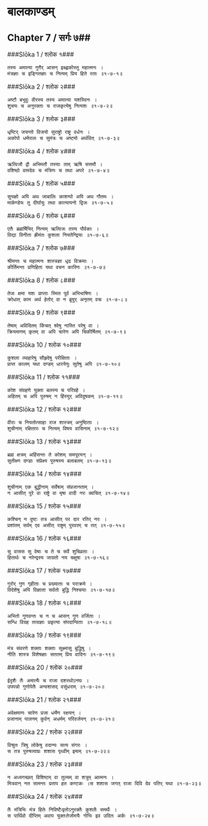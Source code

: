 बालकाण्डम्
===============================


## Chapter 7  / सर्गः ७##


###Slōka 1 / श्लोक १###


    तस्य अमात्या गुणैर् आसन् इक्ष्ह्वकोस्तु महात्मनः ।
    मंत्रज्ञाः च इङ्गितज्ञाः च नित्यम् प्रिय हिते रताः ॥१-७-१॥


###Slōka 2 / श्लोक २###


    अष्टौ बभूवुः वीरस्य तस्य अमात्या यशस्विनः ।
    शुचयः च अनुरक्ताः च राजकृत्येषु नित्यशः ॥१-७-२॥


###Slōka 3 / श्लोक ३###


    धृष्टिर् जयन्तो विजयो सुराष्ट्रो राष्ट्र वर्धनः ।
    अकोपो धर्मपालः च सुमंत्रः च अष्टमो अर्थवित् ॥१-७-३॥


###Slōka 4 / श्लोक ४###


    ऋत्विजौ द्वौ अभिमतौ तस्याः ताम् ऋषि सत्तमौ ।
    वशिष्ठो वामदेवः च मंत्रिणः च तथा अपरे ॥१-७-४॥


###Slōka 5 / श्लोक ५###


    सुयज्ञो अपि अथ जाबालिः काशय्पो अपि अथ गौतमः ।
    मार्कण्डेयः तु दीर्घायुः तथा कात्यायनो द्विजः ॥१-७-५॥


###Slōka 6 / श्लोक ६###


    एतैः ब्रह्मर्षिभिर् नित्यम् ऋत्विजः तस्य पौर्वकाः ।
    विद्या विनीता ह्रीमंतः कुशला नियतेन्द्रियाः ॥१-७-६॥


###Slōka 7 / श्लोक ७###


    श्रीमन्तः च महात्मनः शास्त्रज्ञा धृढ विक्रमाः ।
    कीर्तिमन्तः प्रणिहिता यथा वचन कारिणः ॥१-७-७॥


###Slōka 8 / श्लोक ८###


    तेजः क्षमा यशः प्राप्ताः स्मित पूर्व अभिभाषिणः ।
    क्रोधात् काम अर्थ हेतोर् वा न ब्रूयुर् अनृतम् वचः ॥१-७-८॥


###Slōka 9 / श्लोक ९###


    तेषाम् अविदितम् किंचत् श्वेषु नास्ति परेषु वा ।
    क्रियमाणम् कृतम् वा अपि चारेण अपि चिकीर्षितम् ॥१-७-९॥


###Slōka 10 / श्लोक १०###


    कुशला व्य्वहारेषु सौहृदेषु परीक्षिताः ।
    प्राप्त कालम् यथा दण्डम् धारयेयुः सुतेषु अपि ॥१-७-१०॥


###Slōka 11 / श्लोक ११###


    कोश संग्रहणे युक्ता बलस्य च परिग्रहे ।
    अहितम् च अपि पुरुषम् न हिंस्युर् अविदूषकम् ॥१-७-११॥


###Slōka 12 / श्लोक १२###


    वीराः च नियतोत्साहा राज शास्त्रम् अनुष्ठिताः ।
    शुचीनाम् रक्षितारः च नित्यम् विषय वासिनाम् ॥१-७-१२॥


###Slōka 13 / श्लोक १३###


    ब्रह्म क्षत्रम् अहिंसन्तः ते कोशम् समपूरयन् ।
    सुतीक्ष्ण दण्डाः संप्रेक्ष्य पुरुषस्य बलाबलम् ॥१-७-१३॥


###Slōka 14 / श्लोक १४###


    शुचीनाम् एक बुद्धीनाम् सर्वेषाम् संप्रजानताम् ।
    न आसीत् पुरे वा राष्ट्रे वा मृषा वादी नरः क्वचित् ॥१-७-१४॥


###Slōka 15 / श्लोक १५###


    कश्चिन् न दुष्टः तत्र आसीत् पर दार रतिर् नरः ।
    प्रशांतम् सर्वम् एव असीत् राष्ट्रम् पुरवरम् च तत् ॥१-७-१५॥


###Slōka 16 / श्लोक १६###


    सु वासस सु वेषाः च ते च सर्वे शुचिव्रताः ।
    हितार्थः च नरेन्द्रस्य जाग्रतो नय चक्षुषा ॥१-७-१६॥


###Slōka 17 / श्लोक १७###


    गुरोर् गुण गृहीताः च प्रख्याताः च पराक्रमे ।
    विदेशेषु अपि विज्ञाता सर्वतो बुद्धि निश्चयाः ॥१-७-१७॥


###Slōka 18 / श्लोक १८###


    अभितो गुणवन्तः च न च आसन् गुण वर्जिताः ।
    सन्धि विग्रह तत्वज्ञाः प्रकृत्या संपदान्विताः ॥१-७-१८॥


###Slōka 19 / श्लोक १९###


    मंत्र संवरणे शक्ताः शक्ताः सूक्ष्मासु बुद्धिषु ।
    नीति शास्त्र विशेषज्ञाः सततम् प्रिय वादिनः ॥१-७-१९॥


###Slōka 20 / श्लोक २०###


    ईदृशैः तैः अमात्यैः च राजा दशरथोऽनघः ।
    उपपन्नो गुणोपेतैः अन्वशासद् वसुंधराम् ॥१-७-२०॥


###Slōka 21 / श्लोक २१###


    अवेक्षमाणः चारेण प्रजा धर्मेण रक्षयन् ।
    प्रजानाम् पालनम् कुर्वन् अधर्मम् परिवर्जयन् ॥१-७-२१॥


###Slōka 22 / श्लोक २२###


    विश्रुतः त्रिषु लोकेषु वदान्यः सत्य संगरः ।
    स तत्र पुरुषव्याघ्रः शशास पृथ्वीम् इमाम् ॥१-७-२२॥


###Slōka 23 / श्लोक २३###


    न अध्यगच्छत् विशिष्टम् वा तुल्यम् वा शत्रुम् आत्मनः ।
    मित्रवान् नत सामन्तः प्रताप हत कण्टकः ।स शशास जगत् राजा दिवि देव पतिर् यथा ॥१-७-२३॥


###Slōka 24 / श्लोक २४###


    तैः मंत्रिभिः मंत्र हितेः निविष्टैःवृतोऽनुरक्तैः कुशलैः समर्थैः ।
    स पार्थिवो दीप्तिम् अवाप युक्तःतेजोमयैः गोभिः इव उदितः अर्कः ॥१-७-२४॥


